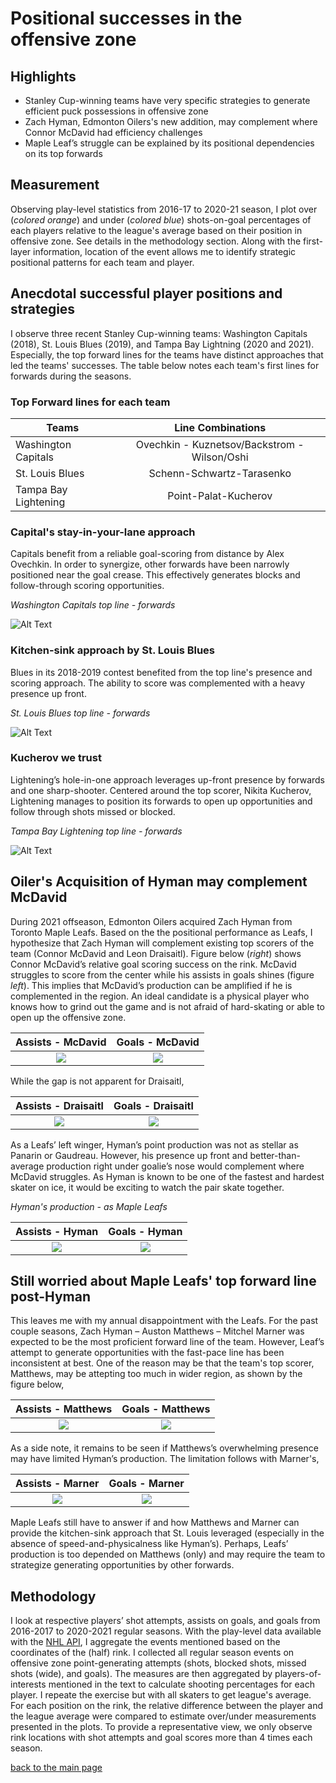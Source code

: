 # Positional successes in the offensive zone

## Highlights

*	Stanley Cup-winning teams have very specific strategies to generate efficient puck possessions in offensive zone
* Zach Hyman, Edmonton Oilers's new addition, may complement where Connor McDavid had efficiency challenges
* Maple Leaf’s struggle can be explained by its positional dependencies on its top forwards

## Measurement

Observing play-level statistics from 2016-17 to 2020-21 season, I plot over (*colored orange*) and under (*colored blue*) shots-on-goal percentages of each players relative to the league's average based on their position in offensive zone. See details in the methodology section. Along with the first-layer information, location of the event allows me to identify strategic positional patterns for each team and player.

## Anecdotal successful player positions and strategies
I observe three recent Stanley Cup-winning teams: Washington Capitals (2018), St. Louis Blues (2019), and Tampa Bay Lightning (2020 and 2021). Especially, the top forward lines for the teams have distinct approaches that led the teams' successes. The table below notes each team's first lines for forwards during the seasons.

### Top Forward lines for each team

| Teams | Line Combinations |
| --- | :---: | 
| Washington Capitals | Ovechkin - Kuznetsov/Backstrom - Wilson/Oshi |
| St. Louis Blues | Schenn-Schwartz-Tarasenko |
| Tampa Bay Lightening | Point-Palat-Kucherov |

### Capital's stay-in-your-lane approach
Capitals benefit from a reliable goal-scoring from distance by Alex Ovechkin. In order to synergize, other forwards have been narrowly positioned near the goal crease. This effectively generates blocks and follow-through scoring opportunities. 

*Washington Capitals top line - forwards*

![Alt Text](https://github.com/justinjoliver/NHL-Analytics/blob/main/dev/positional_success_forwards/gif_caps_18.gif?raw=true)

### Kitchen-sink approach by St. Louis Blues
Blues in its 2018-2019 contest benefited from the top line's presence and scoring approach. The ability to score was complemented with a heavy presence up front.

*St. Louis Blues top line - forwards*

![Alt Text](https://github.com/justinjoliver/NHL-Analytics/blob/main/dev/positional_success_forwards/gif_stl_2019.gif?raw=true)

### Kucherov we trust
Lightening’s hole-in-one approach leverages up-front presence by forwards and one sharp-shooter. Centered around the top scorer, Nikita Kucherov, Lightening manages to position its forwards to open up opportunities and follow through shots missed or blocked.

*Tampa Bay Lightening top line - forwards*

![Alt Text](https://github.com/justinjoliver/NHL-Analytics/blob/main/dev/positional_success_forwards/gif_tbl_2021.gif?raw=true)

## Oiler's Acquisition of Hyman may complement McDavid
During 2021 offseason, Edmonton Oilers acquired Zach Hyman from Toronto Maple Leafs. Based on the the positional performance as Leafs, I hypothesize that Zach Hyman will complement existing top scorers of the team (Connor McDavid and Leon Draisaitl). Figure below (*right*) shows Connor McDavid’s relative goal scoring success on the rink. McDavid struggles to score from the center while his assists in goals shines (figure *left*). This implies that McDavid’s production can be amplified if he is complemented in the region. An ideal candidate is a physical player who knows how to grind out the game and is not afraid of hard-skating or able to open up the offensive zone.

Assists - McDavid          |  Goals - McDavid
:-------------------------:|:-------------------------:
![](https://github.com/justinjoliver/NHL-Analytics/blob/main/dev/positional_success_forwards/Connor%20McDavid_assist_success.png?raw=true)  |  ![](https://github.com/justinjoliver/NHL-Analytics/blob/main/dev/positional_success_forwards/Connor%20McDavid_goal_success.png?raw=true)

While the gap is not apparent for Draisaitl,

Assists - Draisaitl          |  Goals - Draisaitl
:-------------------------:|:-------------------------:
![](https://github.com/justinjoliver/NHL-Analytics/blob/main/dev/positional_success_forwards/Leon%20Draisaitl_assist_success.png?raw=true)  |  ![](https://github.com/justinjoliver/NHL-Analytics/blob/main/dev/positional_success_forwards/Leon%20Draisaitl_goal_success.png?raw=true)

As a Leafs’ left winger, Hyman’s point production was not as stellar as Panarin or Gaudreau. However, his presence up front and better-than-average production right under goalie’s nose would complement where McDavid struggles. As Hyman is known to be one of the fastest and hardest skater on ice, it would be exciting to watch the pair skate together.

*Hyman's production - as Maple Leafs*

Assists - Hyman          |  Goals - Hyman
:-------------------------:|:-------------------------:
![](https://github.com/justinjoliver/NHL-Analytics/blob/main/dev/positional_success_forwards/Zach%20Hyman_assist_success.png?raw=true)  |  ![](https://github.com/justinjoliver/NHL-Analytics/blob/main/dev/positional_success_forwards/Zach%20Hyman_goal_success.png?raw=true)

## Still worried about Maple Leafs' top forward line post-Hyman

This leaves me with my annual disappointment with the Leafs. For the past couple seasons, Zach Hyman – Auston Matthews – Mitchel Marner was expected to be the most proficient forward line of the team. However, Leaf’s attempt to generate opportunities with the fast-pace line has been inconsistent at best. One of the reason may be that the team's top scorer, Matthews, may be attepting too much in wider region, as shown by the figure below,

Assists - Matthews          |  Goals - Matthews
:-------------------------:|:-------------------------:
![](https://github.com/justinjoliver/NHL-Analytics/blob/main/dev/positional_success_forwards/Auston%20Matthews_assist_success.png?raw=true)  |  ![](https://github.com/justinjoliver/NHL-Analytics/blob/main/dev/positional_success_forwards/Auston%20Matthews_goal_success.png?raw=true)

As a side note, it remains to be seen if Matthews’s overwhelming presence may have limited Hyman’s production. The limitation follows with Marner's, 

Assists - Marner          |  Goals - Marner
:-------------------------:|:-------------------------:
![](https://github.com/justinjoliver/NHL-Analytics/blob/main/dev/positional_success_forwards/Mitchell%20Marner_assist_success.png?raw=true)  |  ![](https://github.com/justinjoliver/NHL-Analytics/blob/main/dev/positional_success_forwards/Mitchell%20Marner_goal_success.png?raw=true)

Maple Leafs still have to answer if and how Matthews and Marner can provide the kitchen-sink approach that St. Louis leveraged (especially in the absence of speed-and-physicalness like Hyman’s). Perhaps, Leafs’ production is too depended on Matthews (only) and may require the team to strategize generating opportunities by other forwards.

## Methodology
I look at respective players’ shot attempts, assists on goals, and goals from 2016-2017 to 2020-2021 regular seasons. With the play-level data available with the [NHL API](https://thinkingjustin.com/collection/nhl_game_data_pull_eg.html), I aggregate the events mentioned based on the coordinates of the (half) rink. I collected all regular season events on offensive zone point-generating attempts (shots, blocked shots, missed shots (wide), and goals). The measures are then aggregated by players-of-interests mentioned in the text to calculate shooting percentages for each player. I repeate the exercise but with all skaters to get league's average. For each position on the rink, the relative difference between the player and the league average were compared to estimate over/under measurements presented in the plots. To provide a representative view, we only observe rink locations with shot attempts and goal scores more than 4 times each season.
 
[back to the main page](../index.md)
